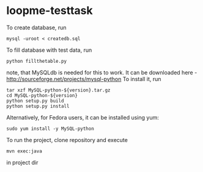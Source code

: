 # loopme-testtask

To create database, run 
```
mysql -uroot < createdb.sql
```

To fill database with test data, run 
```
python fillthetable.py
```
note, that MySQLdb is needed for this to work. 
It can be downloaded here - http://sourceforge.net/projects/mysql-python
To install it, run
```
tar xzf MySQL-python-${version}.tar.gz
cd MySQL-python-${version}
python setup.py build
python setup.py install
```
Alternatively, for Fedora users, it can be installed using yum:
```
sudo yum install -y MySQL-python
```

To run the project, clone repository and execute
```
mvn exec:java
```
in project dir

